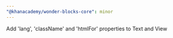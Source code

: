 ```yaml
---
"@khanacademy/wonder-blocks-core": minor
---
```


Add 'lang', 'className' and 'htmlFor' properties to Text and View
